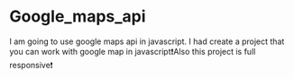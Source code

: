 # Google_maps_api
  I am going to use google maps api in javascript. I had create a project that you can work with google map in javascript❗️Also this project is full responsive❗ 
